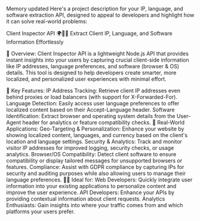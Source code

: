 
Memory updated
Here's a project description for your IP, language, and software extraction API, designed to appeal to developers and highlight how it can solve real-world problems:

Client Inspector API 🌍🕵️‍♂️
Extract Client IP, Language, and Software Information Effortlessly

🚀 Overview:
Client Inspector API is a lightweight Node.js API that provides instant insights into your users by capturing crucial client-side information like IP addresses, language preferences, and software (browser & OS) details. This tool is designed to help developers create smarter, more localized, and personalized user experiences with minimal effort.

🔧 Key Features:
IP Address Tracking: Retrieve client IP addresses even behind proxies or load balancers (with support for X-Forwarded-For).
Language Detection: Easily access user language preferences to offer localized content based on their Accept-Language header.
Software Identification: Extract browser and operating system details from the User-Agent header for analytics or feature compatibility checks.
🎯 Real-World Applications:
Geo-Targeting & Personalization: Enhance your website by showing localized content, languages, and currency based on the client's location and language settings.
Security & Analytics: Track and monitor visitor IP addresses for improved logging, security checks, or usage analytics.
Browser/OS Compatibility: Detect client software to ensure compatibility or display tailored messages for unsupported browsers or features.
Compliance: Assist with GDPR compliance by capturing IPs for security and auditing purposes while also allowing users to manage their language preferences.
👨‍💻 Ideal for:
Web Developers: Quickly integrate user information into your existing applications to personalize content and improve the user experience.
API Developers: Enhance your APIs by providing contextual information about client requests.
Analytics Enthusiasts: Gain insights into where your traffic comes from and which platforms your users prefer.
